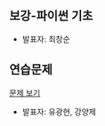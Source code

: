 ## 보강-파이썬 기초
- 발표자: 최창순

## 연습문제
[문제 보기](http://nbviewer.ipython.org/github/biospin/neuropy/blob/gh-pages/doc/part1/study02/exercise2.ipynb)
- 발표자: 유광현, 강양제
